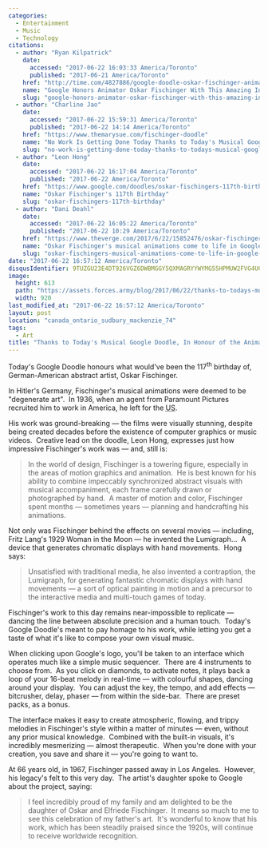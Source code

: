 ```yaml
---
categories:
  - Entertainment
  - Music
  - Technology
citations:
  - author: "Ryan Kilpatrick"
    date:
      accessed: "2017-06-22 16:03:33 America/Toronto"
      published: "2017-06-21 America/Toronto"
    href: "http://time.com/4827886/google-doodle-oskar-fischinger-animation"
    name: "Google Honors Animator Oskar Fischinger With This Amazing Interactive Doodle"
    slug: "google-honors-animator-oskar-fischinger-with-this-amazing-interactive-doodle"
  - author: "Charline Jao"
    date:
      accessed: "2017-06-22 15:59:31 America/Toronto"
      published: "2017-06-22 14:14 America/Toronto"
    href: "https://www.themarysue.com/fischinger-doodle"
    name: "No Work Is Getting Done Today Thanks to Today's Musical Google Doodle"
    slug: "no-work-is-getting-done-today-thanks-to-todays-musical-google-doodle"
  - author: "Leon Hong"
    date:
      accessed: "2017-06-22 16:17:04 America/Toronto"
      published: "2017-06-22 America/Toronto"
    href: "https://www.google.com/doodles/oskar-fischingers-117th-birthday"
    name: "Oskar Fischinger's 117th Birthday"
    slug: "oskar-fischingers-117th-birthday"
  - author: "Dani Deahl"
    date:
      accessed: "2017-06-22 16:05:22 America/Toronto"
      published: "2017-06-22 10:29 America/Toronto"
    href: "https://www.theverge.com/2017/6/22/15852476/oskar-fischinger-visual-artist-google-doodle-animation-lumigraph"
    name: "Oskar Fischinger's musical animations come to life in Google Doodle sequencer"
    slug: "oskar-fischingers-musical-animations-come-to-life-in-google-doodle-sequencer"
date: "2017-06-22 16:57:12 America/Toronto"
disqusIdentifier: 9TUZGU23E4DT926VGZ6DWBMGGY5QXMAGRYYWYMG55HPMUW2FVG4UCFRU5N8WUAG5ENZES2VY468YA39CAKA9ZT6W9R6TC9AQPYBF
image:
  height: 613
  path: "https://assets.forces.army/blog/2017/06/22/thanks-to-todays-musical-google-doodle-in-honour-of-the-animator-oskar-fischinger-no-works-getting-done/hotlink-ok/innominate_1_920x613.png"
  width: 920
last_modified_at: "2017-06-22 16:57:12 America/Toronto"
layout: post
location: "canada_ontario_sudbury_mackenzie_74"
tags:
  - Art
title: "Thanks to Today's Musical Google Doodle, In Honour of the Animator Oskar Fischinger, No Work's Getting Done"
---
```


<p>
  Today's Google Doodle honours what would've been the 117<sup>th</sup> birthday of, German-American abstract artist, Oskar Fischinger.
</p>
<p>
  In Hitler's Germany, Fischinger's musical animations were deemed to be &quot;degenerate art&quot;.&nbsp; In 1936, when an agent from Paramount Pictures
  recruited him to work in America, he left for the <abbr title="United States">US</abbr>.
</p>
<!-- excerptBreak -->
<p>
  His work was ground-breaking &#8212; the films were visually stunning, despite being created decades before the existence of computer graphics or music
  videos.&nbsp; Creative lead on the doodle, Leon Hong, expresses just how impressive Fischinger's work was &#8212; and, still is:
  <blockquote cite="{{ site.url }}{{ page.url }}#cite-oskar-fischingers-117th-birthday">
    In the world of design, Fischinger is a towering figure, especially in the areas of motion graphics and animation.&nbsp; He is best known for his ability to
    combine impeccably synchronized abstract visuals with musical accompaniment, each frame carefully drawn or photographed by hand.&nbsp; A master of motion
    and color, Fischinger spent months &#8212; sometimes years &#8212; planning and handcrafting his animations.
  </blockquote>
</p>
<p>
  Not only was Fischinger behind the effects on several movies &#8212; including, Fritz Lang's 1929 Woman in the Moon &#8212; he invented the
  Lumigraph&hellip;&nbsp; A device that generates chromatic displays with hand movements.&nbsp; Hong says:
  <blockquote cite="{{ site.url }}{{ page.url }}#cite-oskar-fischingers-117th-birthday">
    Unsatisfied with traditional media, he also invented a contraption, the Lumigraph, for generating fantastic chromatic displays with hand movements &#8212; a
    sort of optical painting in motion and a precursor to the interactive media and multi-touch games of today.
  </blockquote>
</p>
<p>
  Fischinger's work to this day remains near-impossible to replicate &#8212; dancing the line between absolute precision and a human touch.&nbsp; Today's Google
  Doodle's meant to pay homage to his work, while letting you get a taste of what it's like to compose your own visual music.
</p>
<p>
  When clicking upon Google's logo, you'll be taken to an interface which operates much like a simple music sequencer.&nbsp; There are 4 instruments to choose
  from.&nbsp; As you click on diamonds, to activate notes, it plays back a loop of your 16-beat melody in real-time &#8212; with colourful shapes, dancing
  around your display.&nbsp; You can adjust the key, the tempo, and add effects &#8212; bitcrusher, delay, phaser &#8212; from within the side-bar.&nbsp; There
  are preset packs, as a bonus.
</p>
<p>
  The interface makes it easy to create atmospheric, flowing, and trippy melodies in Fischinger's style within a matter of minutes &#8212; even, without any
  prior musical knowledge.&nbsp; Combined with the built-in visuals, it's incredibly mesmerizing &#8212; almost therapeutic.&nbsp; When you're done with your
  creation, you save and share it &#8212; you're going to want to.
</p>
<p>
  At 66 years old, in 1967, Fischinger passed away in Los Angeles.&nbsp; However, his legacy's felt to this very day.&nbsp; The artist's daughter spoke to
  Google about the project, saying:
  <blockquote>
    I feel incredibly proud of my family and am delighted to be the daughter of Oskar and Elfriede Fischinger.&nbsp; It means so much to me to see this
    celebration of my father's art.&nbsp; It's wonderful to know that his work, which has been steadily praised since the 1920s, will continue to receive
    worldwide recognition.
  </blockquote>
</p>
